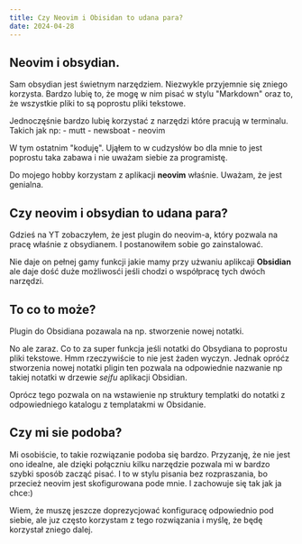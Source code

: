 ```yaml
---
title: Czy Neovim i Obisidan to udana para?
date: 2024-04-28  
---
```



## Neovim i obsydian.

Sam obsydian jest świetnym narzędziem. Niezwykle przyjemnie się zniego korzysta.
Bardzo lubię to, że mogę w nim pisać w stylu "Markdown" oraz to, że wszystkie pliki to są poprostu pliki tekstowe. 

Jednoczęśnie bardzo lubię korzystać z narzędzi które pracują w terminalu. Takich jak np:
    - mutt
    - newsboat
    - neovim

W tym ostatnim "koduję". Ująłem to w cudzysłów bo dla mnie to jest poprostu taka zabawa i nie uważam siebie za programistę. 

Do mojego hobby korzystam z aplikacji **neovim** właśnie. Uważam, że jest genialna. 

## Czy neovim i obsydian to udana para?

Gdzieś na YT zobaczyłem, że jest plugin do neovim-a, który pozwala na pracę właśnie z obsydianem. I postanowiłem sobie go zainstalować. 

Nie daje on pełnej gamy funkcji jakie mamy przy użwaniu aplikcaji **Obsidian** ale daje dość duże możliwosći jeśli chodzi o współpracę tych dwóch narzędzi. 

## To co to może?

Plugin do Obsidiana pozawala na np. stworzenie nowej notatki. 

No ale zaraz. Co to za super funkcja jeśli notatki do Obsydiana to poprostu pliki tekstowe. Hmm rzeczywiście to nie jest żaden wyczyn. Jednak opróćz stworzenia nowej notatki pligin ten pozwala na odpowiednie nazwanie np takiej notatki w drzewie *sejfu* aplikacji Obsidian. 

Oprócz tego pozwala on na wstawienie np struktury templatki do notatki z odpowiedniego katalogu z templatakmi w Obsidanie. 

## Czy mi sie podoba?

Mi osobiście, to takie rozwiązanie podoba się bardzo. Przyzanję, że nie jest ono idealne, ale dzięki połączniu kilku narzędzie pozwala mi w bardzo szybki sposób zacząć pisać. 
I to w stylu pisania bez rozpraszania, bo przecież neovim jest skofigurowana pode mnie. I zachowuje się tak jak ja chce:)

Wiem, że muszę jeszcze doprezycjować konfiguracę odpowiednio pod siebie, ale juz często korzystam z tego rozwiązania i myślę, że będę korzystał zniego dalej. 





